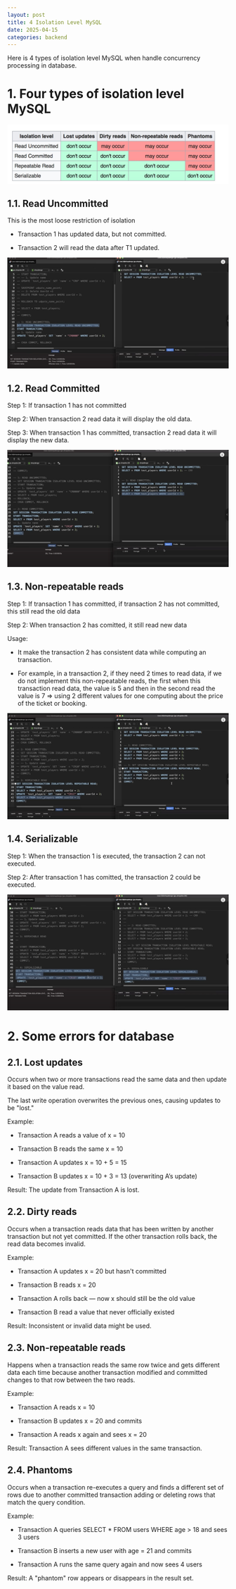```yaml
---
layout: post
title: 4 Isolation Level MySQL
date: 2025-04-15
categories: backend
---
```


Here is 4 types of isolation level MySQL when handle concurrency processing in database.

# 1. Four types of isolation level MySQL

![](/images/isolation-level-mysql.jpeg)

## 1.1. Read Uncommitted

This is the most loose restriction of isolation

- Transaction 1 has updated data, but not committed.

- Transaction 2 will read the data after T1 updated.

![](/images/read-uncomitted.png)

## 1.2. Read Committed

Step 1: If transaction 1 has not committed

Step 2: When transaction 2 read data it will display the old data.

Step 3: When transaction 1 has committed, transaction 2 read data it will display the new data.

![](/images/read-committed.png)

## 1.3. Non-repeatable reads

Step 1: If transaction 1 has committed, if transaction 2 has not committed, this still read the old data

Step 2: When transaction 2 has comitted, it still read new data

Usage:

- It make the transaction 2 has consistent data while computing an transaction.

- For example, in a transaction 2, if they need 2 times to read data, if we do not implement this non-repeatable reads, the first when this transaction read data, the value is 5 and then in the second read the value is 7 => using 2 different values for one computing about the price of the ticket or booking.

![](/images/read-repetable.png)

## 1.4. Serializable

Step 1: When the transaction 1 is executed, the transaction 2 can not executed.

Step 2: After transaction 1 has comitted, the transaction 2 could be executed.

![](/images/seralizable.png)

# 2. Some errors for database

## 2.1. Lost updates

Occurs when two or more transactions read the same data and then update it based on the value read.

The last write operation overwrites the previous ones, causing updates to be "lost."

Example:

- Transaction A reads a value of x = 10

- Transaction B reads the same x = 10

- Transaction A updates x = 10 + 5 = 15

- Transaction B updates x = 10 + 3 = 13 (overwriting A’s update)

Result: The update from Transaction A is lost.

## 2.2. Dirty reads

Occurs when a transaction reads data that has been written by another transaction but not yet committed. If the other transaction rolls back, the read data becomes invalid.

Example:

- Transaction A updates x = 20 but hasn't committed

- Transaction B reads x = 20

- Transaction A rolls back — now x should still be the old value

- Transaction B read a value that never officially existed

Result: Inconsistent or invalid data might be used.

## 2.3. Non-repeatable reads

Happens when a transaction reads the same row twice and gets different data each time because another transaction modified and committed changes to that row between the two reads.

Example:

- Transaction A reads x = 10

- Transaction B updates x = 20 and commits

- Transaction A reads x again and sees x = 20

Result: Transaction A sees different values in the same transaction.

## 2.4. Phantoms

Occurs when a transaction re-executes a query and finds a different set of rows due to another committed transaction adding or deleting rows that match the query condition.

Example:

- Transaction A queries SELECT \* FROM users WHERE age > 18 and sees 3 users

- Transaction B inserts a new user with age = 21 and commits

- Transaction A runs the same query again and now sees 4 users

Result: A "phantom" row appears or disappears in the result set.
